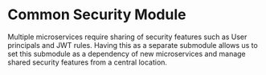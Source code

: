 # Common Security Module

Multiple microservices require sharing of security features
such as User principals and JWT rules. Having this as a
separate submodule allows us to set this submodule as a
dependency of new microservices and manage shared security
features from a central location.